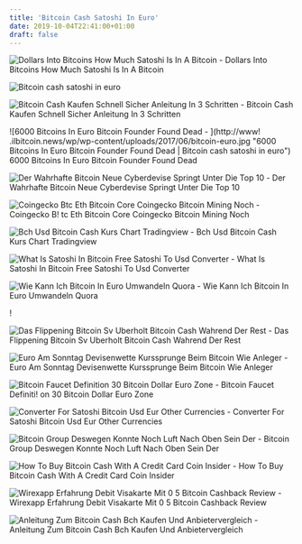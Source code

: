 ```yaml
---
title: 'Bitcoin Cash Satoshi In Euro'
date: 2019-10-04T22:41:00+01:00
draft: false
---
```


![Dollars Into Bitcoins How Much Satoshi Is In A Bitcoin - ](https://bitcoinexchangeguide.com/wp-content/uploads/2019/04/satoshis-treasure-696x449.jpg "Dollars Into Bitcoins How Much Satoshi Is In A Bitcoin | Bitcoin cash satoshi in euro") Dollars Into Bitcoins How Much Satoshi Is In A Bitcoin

![Bitcoin cash satoshi in euro](http://www.kitco.com/commentaries/2017-11-15/images/fx_20171115_2.gif "Bitcoin cash satoshi in euro") 

![Bitcoin Cash Kaufen Schnell Sicher Anleitung In 3 Schritten - ](https://coincierge.de/wp-content/uploads/2019/05/AVATrade-Bitcoin-Cash-kaufen.png "Bitcoin Cash Kaufen Schnell Sicher Anleitung In 3 Schritten | Bitcoin cash satoshi in euro") Bitcoin Cash Kaufen Schnell Sicher Anleitung In 3 Schritten

![6000 Bitcoins In Euro Bitcoin Founder Found Dead - ](http://www!   .ilbitcoin.news/wp/wp-content/uploads/2017/06/bitcoin-euro.jpg "6000 Bitcoins In Euro Bitcoin Founder Found Dead | Bitcoin cash satoshi in euro") 6000 Bitcoins In Euro Bitcoin Founder Found Dead

![Der Wahrhafte Bitcoin Neue Cyberdevise Springt Unter Die Top 10 - ](https://images.finanzen.net/mediacenter/unsortiert/krypto-wit-olszewski-660-597270.jpg "Der Wahrhafte Bitcoin Neue Cyberdevise Springt Unter Die Top 10 | Bitcoin cash satoshi in euro") Der Wahrhafte Bitcoin Neue Cyberdevise Springt Unter Die Top 10

![Coingecko Btc Eth Bitcoin Core Coingecko Bitcoin Mining Noch - ](http://hi-berlin.de/img/ff3dc7969335ef3ccd0f69a9a9477268.jpg "Coingecko Btc Eth Bitcoin Core Coingecko Bitcoin Mining Noch | Bitcoin cash satoshi in euro") Coingecko B! tc Eth Bitcoin Core Coingecko Bitcoin Mining Noch

![Bch Usd Bitcoin Cash Kurs Chart Tradingview - ](https://s3.tradingview.com/f/FocgdNVC_mid.png "Bch Usd Bitcoin Cash Kurs Chart Tradingview | Bitcoin cash satoshi in euro") Bch Usd Bitcoin Cash Kurs Chart Tradingview

![What Is Satoshi In Bitcoin Free Satoshi To Usd Converter - ](https://www.cryptocoinmantra.com/wp-content/uploads/satoshi-bitcoin-converter.jpg "What Is Satoshi In Bitcoin Free Satoshi To Usd Converter | Bitcoin cash satoshi in euro") What Is Satoshi In Bitcoin Free Satoshi To Usd Converter

![Wie Kann Ich Bitcoin In Euro Umwandeln Quora - ](https://qph.fs.quoracdn.net/main-qimg-1a9207c377603009fc52e839731427e5 "Wie Kann Ich Bitcoin In Euro Umwandeln Quora | Bitcoin cash satoshi in euro") Wie Kann Ich Bitcoin In Euro Umwandeln Quora

!

![Das Flippening Bitcoin Sv Uberholt Bitcoin Cash Wahrend Der Rest - ](https://btcoins.files.wordpress.com/2018/12/flippening.png?w=620&h=371 "Das Flippening Bitcoin Sv Uberholt Bitcoin Cash Wahrend Der Rest | Bitcoin cash satoshi in euro") Das Flippening Bitcoin Sv Uberholt Bitcoin Cash Wahrend Der Rest

![Euro Am Sonntag Devisenwette Kurssprunge Beim Bitcoin Wie Anleger - ](https://images.finanzen.net/mediacenter/unsortiert/bitcoin-gil-c-shutterstock-660.jpg "Euro Am Sonntag Devisenwette Kurssprunge Beim Bitcoin Wie Anleger | Bitcoin cash satoshi in euro") Euro Am Sonntag Devisenwette Kurssprunge Beim Bitcoin Wie Anleger

![Bitcoin Faucet Definition 30 Bitcoin Dollar Euro Zone - ](https://i.ytimg.com/vi/NlFHsFn9Aik/maxresdefault.jpg "Bitcoin Faucet Definition 30 Bitcoin Dolla!   r Euro Zone | Bitcoin cash satoshi in euro") Bitcoin Faucet Definiti! on 30 Bitcoin Dollar Euro Zone

![Converter For Satoshi Bitcoin Usd Eur Other Currencies - ](https://www.bestchange.com/images/preview.jpg "Converter For Satoshi Bitcoin Usd Eur Other Currencies | Bitcoin cash satoshi in euro") Converter For Satoshi Bitcoin Usd Eur Other Currencies

![Bitcoin Group Deswegen Konnte Noch Luft Nach Oben Sein Der - ](http://www.deraktionaer.de/upload_aktionaer/btcgroup_133308.JPG "Bitcoin Group Deswegen Konnte Noch Luft Nach Oben Sein Der | Bitcoin cash satoshi in euro") Bitcoin Group Deswegen Konnte Noch Luft Nach Oben Sein Der

![How To Buy Bitcoin Cash With A Credit Card Coin Insider - ](https://i1.wp.com/www.coininsider.com/wp-content/uploads/2019/07/Step-2.jpg?resize=640%2C369&ssl=1 "How To Buy Bitcoin Cash With A Credit Ca!   rd Coin Insider | Bitcoin cash satoshi in euro") How To Buy Bitcoin Cash With A Credit Card Coin Insider

![Wirexapp Erfahrung Debit Visakarte Mit 0 5 Bitcoin Cashback Review - ](https://passives-einkommen.blog/wirex-cryptoback-cashback/ "Wirexapp Erfahrung Debit Visakarte Mit 0 5 Bitcoin Cashback Review | Bitcoin cash satoshi in euro") Wirexapp Erfahrung Debit Visakarte Mit 0 5 Bitcoin Cashback Review

![Anleitung Zum Bitcoin Cash Bch Kaufen Und Anbietervergleich - ](https://block-builders.de/wp-content/uploads/2019/07/Screenshot-2019-07-01-at-17.10.44.png "Anleitung Zum Bitcoin Cash Bch Kaufen Und Anbietervergleich | Bitcoin cash satoshi in euro") Anleitung Zum Bitcoin Cash Bch Kaufen Und Anbietervergleich
